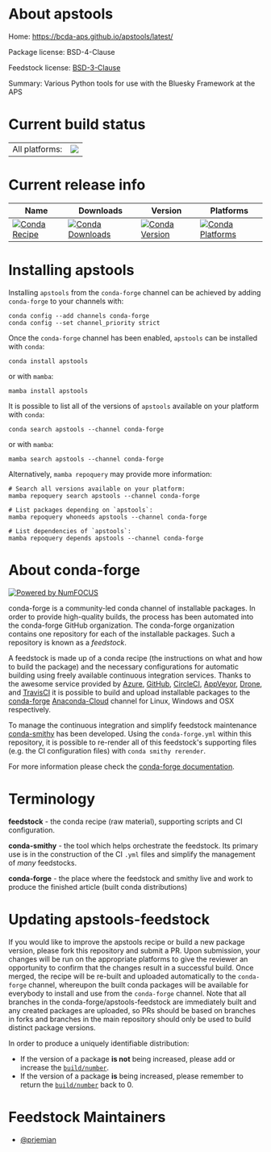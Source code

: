About apstools
==============

Home: https://bcda-aps.github.io/apstools/latest/

Package license: BSD-4-Clause

Feedstock license: [BSD-3-Clause](https://github.com/conda-forge/apstools-feedstock/blob/main/LICENSE.txt)

Summary: Various Python tools for use with the Bluesky Framework at the APS

Current build status
====================


<table><tr><td>All platforms:</td>
    <td>
      <a href="https://dev.azure.com/conda-forge/feedstock-builds/_build/latest?definitionId=16933&branchName=main">
        <img src="https://dev.azure.com/conda-forge/feedstock-builds/_apis/build/status/apstools-feedstock?branchName=main">
      </a>
    </td>
  </tr>
</table>

Current release info
====================

| Name | Downloads | Version | Platforms |
| --- | --- | --- | --- |
| [![Conda Recipe](https://img.shields.io/badge/recipe-apstools-green.svg)](https://anaconda.org/conda-forge/apstools) | [![Conda Downloads](https://img.shields.io/conda/dn/conda-forge/apstools.svg)](https://anaconda.org/conda-forge/apstools) | [![Conda Version](https://img.shields.io/conda/vn/conda-forge/apstools.svg)](https://anaconda.org/conda-forge/apstools) | [![Conda Platforms](https://img.shields.io/conda/pn/conda-forge/apstools.svg)](https://anaconda.org/conda-forge/apstools) |

Installing apstools
===================

Installing `apstools` from the `conda-forge` channel can be achieved by adding `conda-forge` to your channels with:

```
conda config --add channels conda-forge
conda config --set channel_priority strict
```

Once the `conda-forge` channel has been enabled, `apstools` can be installed with `conda`:

```
conda install apstools
```

or with `mamba`:

```
mamba install apstools
```

It is possible to list all of the versions of `apstools` available on your platform with `conda`:

```
conda search apstools --channel conda-forge
```

or with `mamba`:

```
mamba search apstools --channel conda-forge
```

Alternatively, `mamba repoquery` may provide more information:

```
# Search all versions available on your platform:
mamba repoquery search apstools --channel conda-forge

# List packages depending on `apstools`:
mamba repoquery whoneeds apstools --channel conda-forge

# List dependencies of `apstools`:
mamba repoquery depends apstools --channel conda-forge
```


About conda-forge
=================

[![Powered by
NumFOCUS](https://img.shields.io/badge/powered%20by-NumFOCUS-orange.svg?style=flat&colorA=E1523D&colorB=007D8A)](https://numfocus.org)

conda-forge is a community-led conda channel of installable packages.
In order to provide high-quality builds, the process has been automated into the
conda-forge GitHub organization. The conda-forge organization contains one repository
for each of the installable packages. Such a repository is known as a *feedstock*.

A feedstock is made up of a conda recipe (the instructions on what and how to build
the package) and the necessary configurations for automatic building using freely
available continuous integration services. Thanks to the awesome service provided by
[Azure](https://azure.microsoft.com/en-us/services/devops/), [GitHub](https://github.com/),
[CircleCI](https://circleci.com/), [AppVeyor](https://www.appveyor.com/),
[Drone](https://cloud.drone.io/welcome), and [TravisCI](https://travis-ci.com/)
it is possible to build and upload installable packages to the
[conda-forge](https://anaconda.org/conda-forge) [Anaconda-Cloud](https://anaconda.org/)
channel for Linux, Windows and OSX respectively.

To manage the continuous integration and simplify feedstock maintenance
[conda-smithy](https://github.com/conda-forge/conda-smithy) has been developed.
Using the ``conda-forge.yml`` within this repository, it is possible to re-render all of
this feedstock's supporting files (e.g. the CI configuration files) with ``conda smithy rerender``.

For more information please check the [conda-forge documentation](https://conda-forge.org/docs/).

Terminology
===========

**feedstock** - the conda recipe (raw material), supporting scripts and CI configuration.

**conda-smithy** - the tool which helps orchestrate the feedstock.
                   Its primary use is in the construction of the CI ``.yml`` files
                   and simplify the management of *many* feedstocks.

**conda-forge** - the place where the feedstock and smithy live and work to
                  produce the finished article (built conda distributions)


Updating apstools-feedstock
===========================

If you would like to improve the apstools recipe or build a new
package version, please fork this repository and submit a PR. Upon submission,
your changes will be run on the appropriate platforms to give the reviewer an
opportunity to confirm that the changes result in a successful build. Once
merged, the recipe will be re-built and uploaded automatically to the
`conda-forge` channel, whereupon the built conda packages will be available for
everybody to install and use from the `conda-forge` channel.
Note that all branches in the conda-forge/apstools-feedstock are
immediately built and any created packages are uploaded, so PRs should be based
on branches in forks and branches in the main repository should only be used to
build distinct package versions.

In order to produce a uniquely identifiable distribution:
 * If the version of a package **is not** being increased, please add or increase
   the [``build/number``](https://docs.conda.io/projects/conda-build/en/latest/resources/define-metadata.html#build-number-and-string).
 * If the version of a package **is** being increased, please remember to return
   the [``build/number``](https://docs.conda.io/projects/conda-build/en/latest/resources/define-metadata.html#build-number-and-string)
   back to 0.

Feedstock Maintainers
=====================

* [@prjemian](https://github.com/prjemian/)

